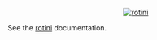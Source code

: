 <p style="text-align:center;">
  <a href="https://github.com/matthewgetz/rotini" target="_blank">
    <img alt="rotini" src="https://i.imgur.com/zFsgPBh.jpg" />
  </a>
</p>

See the [rotini](https://rotini.dev) documentation.
